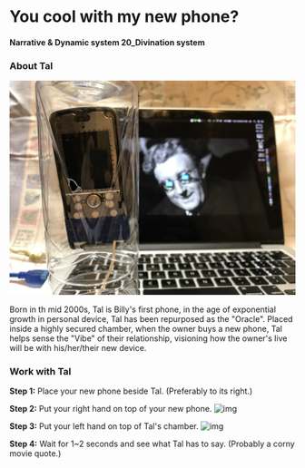 # You cool with my new phone?
#### Narrative & Dynamic system 20_Divination system

### About Tal

![img](img/lul.JPG)

Born in th mid 2000s, Tal is Billy's first phone, in the age of exponential growth in personal device, Tal has been repurposed as the "Oracle". Placed inside a highly secured chamber, when the owner buys a new phone, Tal helps sense the "Vibe" of their relationship, visioning how the owner's live will be with his/her/their new device.

### Work with Tal

__Step 1:__ Place your new phone beside Tal. (Preferably to its right.)

__Step 2:__ Put your right hand on top of your new phone.
![img](img/phone.gif)

__Step 3:__ Put your left hand on top of Tal's chamber.
![img](img/nuke.gif)

__Step 4:__ Wait for 1~2 seconds and see what Tal has to say. (Probably a corny movie quote.)


